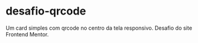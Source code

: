 # desafio-qrcode
Um card simples com qrcode no centro da tela responsivo.
Desafio do site Frontend Mentor.
